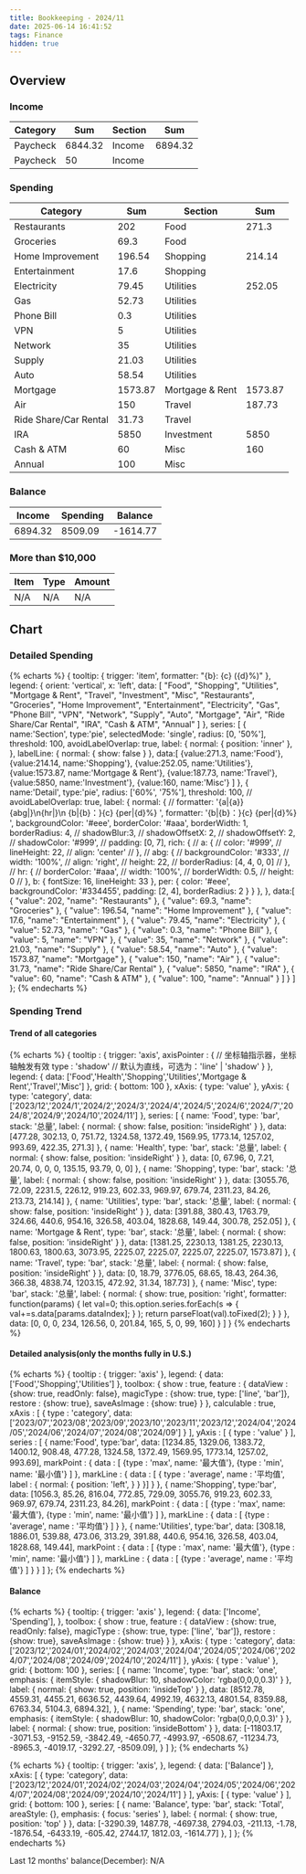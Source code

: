 ```yaml
---
title: Bookkeeping - 2024/11
date: 2025-06-14 16:41:52
tags: Finance
hidden: true
---
```


## Overview

### Income

| Category              | Sum     | Section         | Sum     |
| --------------------- | ------- | --------------- | ------- |
| Paycheck              | 6844.32 | Income          | 6894.32 |
| Paycheck              | 50      | Income          |         |

### Spending

| Category              | Sum     | Section         | Sum     |
| --------------------- | ------- | --------------- | ------- |
| Restaurants           | 202     | Food            | 271.3   |
| Groceries             | 69.3    | Food            |         |
| Home Improvement      | 196.54  | Shopping        | 214.14  |
| Entertainment         | 17.6    | Shopping        |         |
| Electricity           | 79.45   | Utilities       | 252.05  |
| Gas                   | 52.73   | Utilities       |         |
| Phone Bill            | 0.3     | Utilities       |         |
| VPN                   | 5       | Utilities       |         |
| Network               | 35      | Utilities       |         |
| Supply                | 21.03   | Utilities       |         |
| Auto                  | 58.54   | Utilities       |         |
| Mortgage              | 1573.87 | Mortgage & Rent | 1573.87 |
| Air                   | 150     | Travel          | 187.73  |
| Ride Share/Car Rental | 31.73   | Travel          |         |
| IRA                   | 5850    | Investment      | 5850    |
| Cash & ATM            | 60      | Misc            | 160     |
| Annual                | 100     | Misc            |         |

### Balance

| Income  | Spending | Balance   |
| ------- | -------- | --------- |
| 6894.32 | 8509.09  | \-1614.77 |

### More than $10,000

| Item          | Type  | Amount |
| ------------- | ----- | ------ |
| N/A           | N/A   | N/A    |

## Chart

### Detailed Spending

{% echarts %}
{
    tooltip: {
        trigger: 'item',
        formatter: "{b}: {c} ({d}%)"
    },
    legend: {
        orient: 'vertical',
        x: 'left',
        data: [
            "Food", "Shopping", "Utilities", "Mortgage & Rent", "Travel", "Investment", "Misc",
            "Restaurants", "Groceries", "Home Improvement", "Entertainment", "Electricity",
            "Gas", "Phone Bill", "VPN", "Network", "Supply", "Auto", "Mortgage", "Air",
            "Ride Share/Car Rental", "IRA", "Cash & ATM", "Annual"
        ]
    },
    series: [
        {
            name:'Section',
            type:'pie',
            selectedMode: 'single',
            radius: [0, '50%'],
            threshold: 100,
            avoidLabelOverlap: true,
            label: {
                normal: {
                    position: 'inner'
                },
            },
            labelLine: {
                normal: {
                    show: false
                }
            },
            data:[
                {value:271.3, name:'Food'},
                {value:214.14, name:'Shopping'},
                {value:252.05, name:'Utilities'},
                {value:1573.87, name:'Mortgage & Rent'},
                {value:187.73, name:'Travel'},
                {value:5850, name:'Investment'},
                {value:160, name:'Misc'}
            ]
        },
        {
            name:'Detail',
            type:'pie',
            radius: ['60%', '75%'],
            threshold: 100,
            // avoidLabelOverlap: true,
            label: {
                normal: {
                    // formatter: '{a|{a}}{abg|}\n{hr|}\n  {b|{b}：}{c}  {per|{d}%}  ',
                    formatter: '{b|{b}：}{c}  {per|{d}%}  ',
                    backgroundColor: '#eee',
                    borderColor: '#aaa',
                    borderWidth: 1,
                    borderRadius: 4,
                    // shadowBlur:3,
                    // shadowOffsetX: 2,
                    // shadowOffsetY: 2,
                    // shadowColor: '#999',
                    // padding: [0, 7],
                    rich: {
                        // a: {
                        //    color: '#999',
                        //    lineHeight: 22,
                        //    align: 'center'
                        // },
                        // abg: {
                        //     backgroundColor: '#333',
                        //     width: '100%',
                        //     align: 'right',
                        //     height: 22,
                        //     borderRadius: [4, 4, 0, 0]
                        // },
                        // hr: {
                        //    borderColor: '#aaa',
                        //    width: '100%',
                        //    borderWidth: 0.5,
                        //    height: 0
                        // },
                        b: {
                            fontSize: 16,
                            lineHeight: 33
                        },
                        per: {
                            color: '#eee',
                            backgroundColor: '#334455',
                            padding: [2, 4],
                            borderRadius: 2
                        }
                    }
                },
            },
            data:[
                { "value": 202, "name": "Restaurants" },
                { "value": 69.3, "name": "Groceries" },
                { "value": 196.54, "name": "Home Improvement" },
                { "value": 17.6, "name": "Entertainment" },
                { "value": 79.45, "name": "Electricity" },
                { "value": 52.73, "name": "Gas" },
                { "value": 0.3, "name": "Phone Bill" },
                { "value": 5, "name": "VPN" },
                { "value": 35, "name": "Network" },
                { "value": 21.03, "name": "Supply" },
                { "value": 58.54, "name": "Auto" },
                { "value": 1573.87, "name": "Mortgage" },
                { "value": 150, "name": "Air" },
                { "value": 31.73, "name": "Ride Share/Car Rental" },
                { "value": 5850, "name": "IRA" },
                { "value": 60, "name": "Cash & ATM" },
                { "value": 100, "name": "Annual" }
            ]
        }
    ]
};
{% endecharts %}

### Spending Trend

#### Trend of all categories

{% echarts %}
{
    tooltip : {
        trigger: 'axis',
        axisPointer : {            // 坐标轴指示器，坐标轴触发有效
            type : 'shadow'        // 默认为直线，可选为：'line' | 'shadow'
        }
    },
    legend: {
        data: ['Food','Health','Shopping','Utilities','Mortgage & Rent','Travel','Misc']
    },
    grid: {
        bottom: 100
    },
    xAxis:  {
        type: 'value'
    },
    yAxis: {
        type: 'category',
        data: ['2023/12','2024/1','2024/2','2024/3','2024/4','2024/5','2024/6','2024/7','2024/8','2024/9','2024/10','2024/11']
    },
    series: [
        {
            name: 'Food',
            type: 'bar',
            stack: '总量',
            label: {
                normal: {
                    show: false,
                    position: 'insideRight'
                }
            },
            data: [477.28, 302.13, 0, 751.72, 1324.58, 1372.49, 1569.95, 1773.14, 1257.02, 993.69, 422.35, 271.3]
        },
        {
            name: 'Health',
            type: 'bar',
            stack: '总量',
            label: {
                normal: {
                    show: false,
                    position: 'insideRight'
                }
            },
            data: [0, 67.96, 0, 7.21, 20.74, 0, 0, 0, 135.15, 93.79, 0, 0]
        },
        {
            name: 'Shopping',
            type: 'bar',
            stack: '总量',
            label: {
                normal: {
                    show: false,
                    position: 'insideRight'
                }
            },
            data: [3055.76, 72.09, 2231.5, 226.12, 919.23, 602.33, 969.97, 679.74, 2311.23, 84.26, 213.73, 214.14]
        },
        {
            name: 'Utilities',
            type: 'bar',
            stack: '总量',
            label: {
                normal: {
                    show: false,
                    position: 'insideRight'
                }
            },
            data: [391.88, 380.43, 1763.79, 324.66, 440.6, 954.16, 326.58, 403.04, 1828.68, 149.44, 300.78, 252.05]
        },
        {
            name: 'Mortgage & Rent',
            type: 'bar',
            stack: '总量',
            label: {
                normal: {
                    show: false,
                    position: 'insideRight'
                }
            },
            data: [1381.25, 2230.13, 1381.25, 2230.13, 1800.63, 1800.63, 3073.95, 2225.07, 2225.07, 2225.07, 2225.07, 1573.87]
        },
        {
            name: 'Travel',
            type: 'bar',
            stack: '总量',
            label: {
                normal: {
                    show: false,
                    position: 'insideRight'
                }
            },
            data: [0, 18.79, 3776.05, 68.65, 18.43, 264.36, 366.38, 4838.74, 1203.15, 472.92, 31.34, 187.73]
        },
        {
            name: 'Misc',
            type: 'bar',
            stack: '总量',
            label: {
                normal: {
                    show: true,
                    position: 'right',
                    formatter: function(params) {
                        let val=0;
                        this.option.series.forEach(s => {
                            val+=s.data[params.dataIndex];
                        } );
                        return parseFloat(val).toFixed(2);
                    }
                }
            },
            data: [0, 0, 0, 234, 126.56, 0, 201.84, 165, 5, 0, 99, 160]
        }
    ]
}
{% endecharts %}

#### Detailed analysis(only the months fully in U.S.)

{% echarts %}
{
    tooltip : {
        trigger: 'axis'
    },
    legend: {
        data:['Food','Shopping','Utilities']
    },
    toolbox: {
        show : true,
        feature : {
            dataView : {show: true, readOnly: false},
            magicType : {show: true, type: ['line', 'bar']},
            restore : {show: true},
            saveAsImage : {show: true}
        }
    },
    calculable : true,
    xAxis : [
        {
            type : 'category',
            data: ['2023/07','2023/08','2023/09','2023/10','2023/11','2023/12','2024/04','2024/05','2024/06','2024/07','2024/08','2024/09']
        }
    ],
    yAxis : [
        {
            type : 'value'
        }
    ],
    series : [
        {
            name:'Food',
            type:'bar',
            data: [1234.85, 1329.06, 1383.72, 1400.12, 908.48, 477.28, 1324.58, 1372.49, 1569.95, 1773.14, 1257.02, 993.69],
            markPoint : {
                data : [
                    {type : 'max', name: '最大值'},
                    {type : 'min', name: '最小值'}
                ]
            },
            markLine : {
                data : [
                {
                    type : 'average',
                    name : '平均值',
                    label : {
                        normal: {
                            position: 'left',
                        }
                    }
                }]
            }
        },
        {
            name:'Shopping',
            type:'bar',
            data: [1056.3, 85.26, 816.04, 772.85, 729.09, 3055.76, 919.23, 602.33, 969.97, 679.74, 2311.23, 84.26],
            markPoint : {
                data : [
                    {type : 'max', name: '最大值'},
                    {type : 'min', name: '最小值'}
                ]
            },
            markLine : {
                data : [
                    {type : 'average', name : '平均值'}
                ]
            }
        },
        {
            name:'Utilities',
            type:'bar',
            data: [308.18, 1886.01, 539.88, 473.06, 313.29, 391.88, 440.6, 954.16, 326.58, 403.04, 1828.68, 149.44],
            markPoint : {
                data : [
                    {type : 'max', name: '最大值'},
                    {type : 'min', name: '最小值'}
                ]
            },
            markLine : {
                data : [
                    {type : 'average', name : '平均值'}
                ]
            }
        }
    ]
};
{% endecharts %}

#### Balance

{% echarts %}
{
    tooltip: {
        trigger: 'axis'
    },
    legend: {
        data: ['Income', 'Spending'],
    },
    toolbox: {
        show : true,
        feature : {
            dataView : {show: true, readOnly: false},
            magicType : {show: true, type: ['line', 'bar']},
            restore : {show: true},
            saveAsImage : {show: true}
        }
    },
    xAxis: {
        type : 'category',
        data: ['2023/12','2024/01','2024/02','2024/03','2024/04','2024/05','2024/06','2024/07','2024/08','2024/09','2024/10','2024/11']
    },
    yAxis: {
        type : 'value'
    },
    grid: {
        bottom: 100
    },
    series: [
        {
            name: 'Income',
            type: 'bar',
            stack: 'one',
            emphasis: {
                itemStyle: {
                    shadowBlur: 10,
                    shadowColor: 'rgba(0,0,0,0.3)'
                }
            },
            label: {
                normal: {
                    show: true,
                    position: 'insideTop'
                }
            },
            data: [8512.78, 4559.31, 4455.21, 6636.52, 4439.64, 4992.19, 4632.13, 4801.54, 8359.88, 6763.34, 5104.3, 6894.32],
        },
        {
            name: 'Spending',
            type: 'bar',
            stack: 'one',
            emphasis: {
                itemStyle: {
                    shadowBlur: 10,
                    shadowColor: 'rgba(0,0,0,0.3)'
                }
            },
            label: {
                normal: {
                    show: true,
                    position: 'insideBottom'
                }
            },
            data: [-11803.17, -3071.53, -9152.59, -3842.49, -4650.77, -4993.97, -6508.67, -11234.73, -8965.3, -4019.17, -3292.27, -8509.09],
        }
    ]
};
{% endecharts %}

{% echarts %}
{
    tooltip: {
        trigger: 'axis',
    },
    legend: {
        data: ['Balance']
    },
    xAxis: [
        {
            type: 'category',
            data: ['2023/12','2024/01','2024/02','2024/03','2024/04','2024/05','2024/06','2024/07','2024/08','2024/09','2024/10','2024/11']
        }
    ],
    yAxis: [
        {
            type: 'value'
        }
    ],
    grid: {
        bottom: 100
    },
    series: [
        {
            name: 'Balance',
            type: 'bar',
            stack: 'Total',
            areaStyle: {},
            emphasis: {
                focus: 'series'
            },
            label: {
                normal: {
                    show: true,
                    position: 'top'
                }
            },
            data: [-3290.39, 1487.78, -4697.38, 2794.03, -211.13, -1.78, -1876.54, -6433.19, -605.42, 2744.17, 1812.03, -1614.77]
        },
    ]
};
{% endecharts %}

Last 12 months' balance(December): N/A
